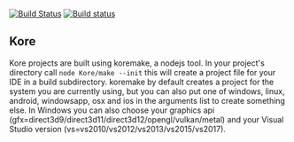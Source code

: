 [![Build Status](https://travis-ci.org/Kode/Kore.svg?branch=master)](https://travis-ci.org/Kode/Kore) [![Build status](https://ci.appveyor.com/api/projects/status/y3yxe87qj32wqcou/branch/master?svg=true)](https://ci.appveyor.com/project/RobDangerous/kore)

## Kore

Kore projects are built using koremake, a nodejs tool.
In your project's directory call `node Kore/make --init` this will
create a project file for your IDE in a build subdirectory.
koremake by default creates a project for the system you are currently using,
but you can also put one of windows, linux, android, windowsapp, osx and ios
in the arguments list to create something else. In Windows you can also
choose your graphics api (gfx=direct3d9/direct3d11/direct3d12/opengl/vulkan/metal)
and your Visual Studio version (vs=vs2010/vs2012/vs2013/vs2015/vs2017).
